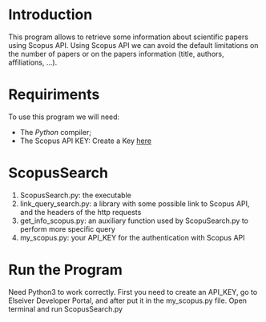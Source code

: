# Introduction

This program allows to retrieve some information about scientific papers using Scopus API. Using Scopus API we can avoid the default limitations on the number of papers or on the papers information (title, authors, affiliations, ...).

# Requiriments

To use this program we will need:
* The _Python_ compiler;
* The Scopus API KEY: Create a Key [here](http://dev.elsevier.com/)

# ScopusSearch

1. ScopusSearch.py: the executable 
2. link_query_search.py: a library with some possible link to Scopus API, and the headers of the http requests
3. get_info_scopus.py: an auxiliary function used by ScopuSearch.py to perform more specific query
4. my_scopus.py: your API_KEY for the authentication with Scopus API

# Run the Program

Need Python3 to work correctly.
First you need to create an API_KEY, go to Elseiver Developer Portal, and after put it in the my_scopus.py file.
Open terminal and run ScopusSearch.py

